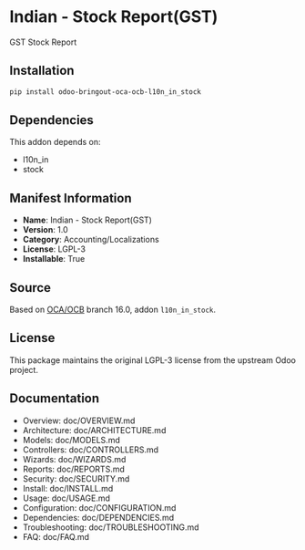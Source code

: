 # Indian - Stock Report(GST)

GST Stock Report

## Installation

```bash
pip install odoo-bringout-oca-ocb-l10n_in_stock
```

## Dependencies

This addon depends on:
- l10n_in
- stock

## Manifest Information

- **Name**: Indian - Stock Report(GST)
- **Version**: 1.0
- **Category**: Accounting/Localizations
- **License**: LGPL-3
- **Installable**: True

## Source

Based on [OCA/OCB](https://github.com/OCA/OCB) branch 16.0, addon `l10n_in_stock`.

## License

This package maintains the original LGPL-3 license from the upstream Odoo project.

## Documentation

- Overview: doc/OVERVIEW.md
- Architecture: doc/ARCHITECTURE.md
- Models: doc/MODELS.md
- Controllers: doc/CONTROLLERS.md
- Wizards: doc/WIZARDS.md
- Reports: doc/REPORTS.md
- Security: doc/SECURITY.md
- Install: doc/INSTALL.md
- Usage: doc/USAGE.md
- Configuration: doc/CONFIGURATION.md
- Dependencies: doc/DEPENDENCIES.md
- Troubleshooting: doc/TROUBLESHOOTING.md
- FAQ: doc/FAQ.md
